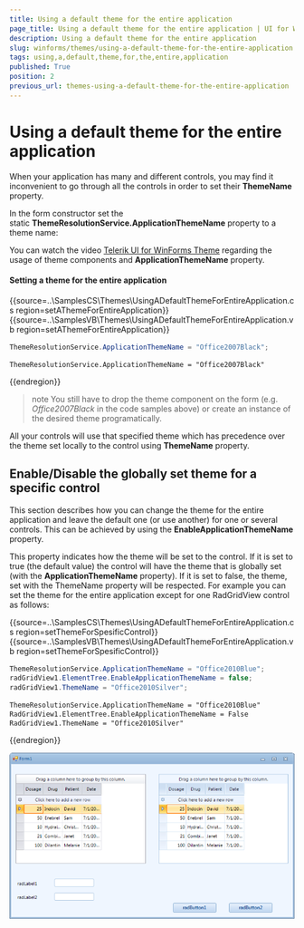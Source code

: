 ```yaml
---
title: Using a default theme for the entire application
page_title: Using a default theme for the entire application | UI for WinForms Documentation
description: Using a default theme for the entire application
slug: winforms/themes/using-a-default-theme-for-the-entire-application
tags: using,a,default,theme,for,the,entire,application
published: True
position: 2
previous_url: themes-using-a-default-theme-for-the-entire-application
---
```


# Using a default theme for the entire application


When your application has many and different controls, you may find it inconvenient to go through all the controls in order to set their __ThemeName__ property.
        

In the form constructor set the static __ThemeResolutionService.ApplicationThemeName__ property to a theme name:
        

You can watch the video [Telerik UI for WinForms Theme](http://tv.telerik.com/winforms/themes/radcontrols-winforms-theme) regarding the usage of theme components and __ApplicationThemeName__ property.
        
#### Setting a theme for the entire application

{{source=..\SamplesCS\Themes\UsingADefaultThemeForEntireApplication.cs region=setAThemeForEntireApplication}} 
{{source=..\SamplesVB\Themes\UsingADefaultThemeForEntireApplication.vb region=setAThemeForEntireApplication}} 

````C#
ThemeResolutionService.ApplicationThemeName = "Office2007Black";

````
````VB.NET
ThemeResolutionService.ApplicationThemeName = "Office2007Black"

````

{{endregion}} 

>note You still have to drop the theme component on the form (e.g. *Office2007Black* in the code samples above) or create an instance of the desired theme programatically.
>

All your controls will use that specified theme which has precedence over the theme set locally to the control using __ThemeName__ property.
        

## Enable/Disable the globally set theme for a specific control

This section describes how you can change the theme for the entire application and leave the default one (or use another) for one or several controls. This can be achieved by using the __EnableApplicationThemeName__ property.
        

This property indicates how the theme will be set to the control. If it is set to true (the default value) the control will have the theme that is globally set (with the __ApplicationThemeName__ property). If it is set to false, the theme, set with the ThemeName property will be respected. For example you can set the theme for the entire application except for one RadGridView control as follows:

{{source=..\SamplesCS\Themes\UsingADefaultThemeForEntireApplication.cs region=setThemeForSpesificControl}} 
{{source=..\SamplesVB\Themes\UsingADefaultThemeForEntireApplication.vb region=setThemeForSpesificControl}} 

````C#
ThemeResolutionService.ApplicationThemeName = "Office2010Blue";
radGridView1.ElementTree.EnableApplicationThemeName = false;
radGridView1.ThemeName = "Office2010Silver";

````
````VB.NET
ThemeResolutionService.ApplicationThemeName = "Office2010Blue"
RadGridView1.ElementTree.EnableApplicationThemeName = False
RadGridView1.ThemeName = "Office2010Silver"

````

{{endregion}} 


![themes-using-a-default-theme-for-the-entire-application 001](images/themes-using-a-default-theme-for-the-entire-application001.png)

